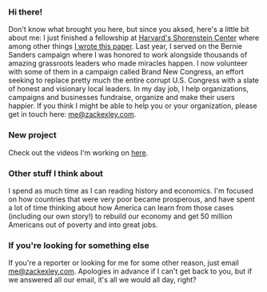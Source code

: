 ### Hi there!
Don't know what brought you here, but since you aksed, here's a little bit about me: I just finished a fellowship at [Harvard's Shorenstein Center](http://news.harvard.edu/gazette/story/newsplus/shorenstein-center-announces-spring-2017-fellows/) where among other things  [I wrote this paper](https://shorensteincenter.org/anatomy-of-alt-right-youtuber/). Last year, I served on the Bernie Sanders campaign where I was honored to work alongside thousands of amazing grassroots leaders who made miracles happen. I now volunteer with some of them in a campaign called Brand New Congress, an effort seeking to replace pretty much the entire corrupt U.S. Congress with a slate of honest and visionary local leaders. In my day job, I help organizations, campaigns and businesses fundraise, organize and make their users happier. If you think I might be able to help you or your organization, please get in touch here: me@zackexley.com.

### New project

Check out the videos I'm working on [here](https://www.youtube.com/channel/UCVrE6_b8mFBXkodk6gO54rg). 

### Other stuff I think about
I spend as much time as I can reading history and economics. I'm focused on how countries that were very poor became prosperous, and have spent a lot of time thinking about how America can learn from those cases (including our own story!) to rebuild our economy and get 50 million Americans out of poverty and into great jobs. 

### If you're looking for something else 
If you're a reporter or looking for me for some other reason, just email me@zackexley.com. Apologies in advance if I can't get back to you, but if we answered all our email, it's all we would all day, right? 
